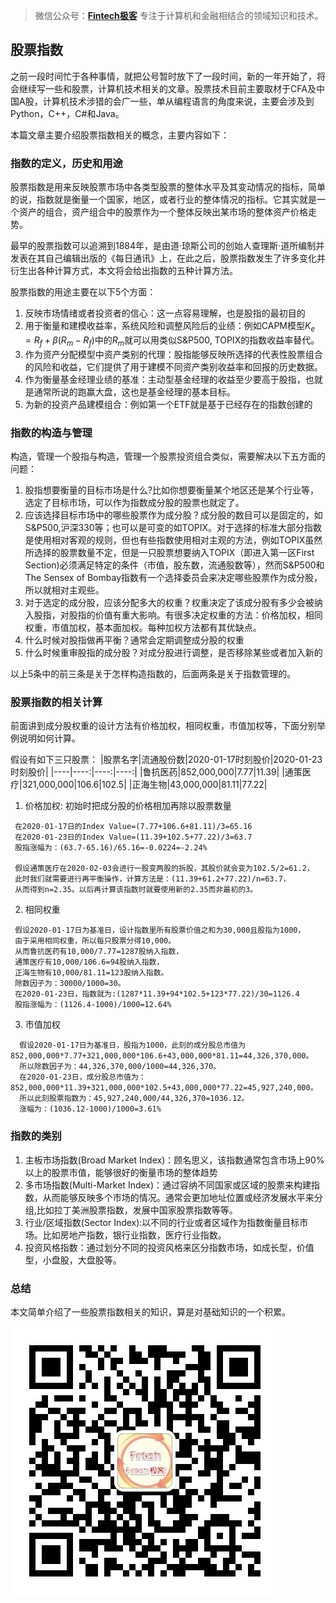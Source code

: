 >微信公众号：**[Fintech极客](#jump_fintech)**
专注于计算机和金融相结合的领域知识和技术。

## 股票指数
之前一段时间忙于各种事情，就把公号暂时放下了一段时间，新的一年开始了，将会继续写一些和股票，计算机技术相关的文章。股票技术目前主要取材于CFA及中国A股，计算机技术涉猎的会广一些，单从编程语言的角度来说，主要会涉及到Python，C++，C#和Java。

本篇文章主要介绍股票指数相关的概念，主要内容如下：
### 指数的定义，历史和用途
股票指数是用来反映股票市场中各类型股票的整体水平及其变动情况的指标，简单的说，指数就是衡量一个国家，地区，或者行业的整体情况的指标。它其实就是一个资产的组合，资产组合中的股票作为一个整体反映出某市场的整体资产价格走势。

最早的股票指数可以追溯到1884年，是由道·琼斯公司的创始人查理斯·道所编制并发表在其自己编辑出版的《每日通讯》上，在此之后，股票指数发生了许多变化并衍生出各种计算方式，本文将会给出指数的五种计算方法。

股票指数的用途主要在以下5个方面：

1. 反映市场情绪或者投资者的信心：这一点容易理解，也是股指的最初目的
2. 用于衡量和建模收益率，系统风险和调整风险后的业绩：例如CAPM模型$K_e=R_f+\beta(R_m-R_f)$中的$R_m$就可以用类似S&P500, TOPIX的指数收益率替代。
3. 作为资产分配模型中资产类别的代理：股指能够反映所选择的代表性股票组合的风险和收益，它们提供了用于建模不同资产类别收益率和回报的历史数据。
4. 作为衡量基金经理业绩的基准：主动型基金经理的收益至少要高于股指，也就是通常所说的跑赢大盘，这也是基金经理的基本目标。
5. 为新的投资产品建模组合：例如第一个ETF就是基于已经存在的指数创建的
### 指数的构造与管理
构造，管理一个股指与构造，管理一个股票投资组合类似，需要解决以下五方面的问题：

1. 股指想要衡量的目标市场是什么?比如你想要衡量某个地区还是某个行业等，选定了目标市场，可以作为指数成分股的股票也就定了。
2. 应该选择目标市场中的哪些股票作为成分股？成分股的数目可以是固定的，如S&P500,沪深330等；也可以是可变的如TOPIX。对于选择的标准大部分指数是使用相对客观的规则，但也有些指数使用相对主观的方法，例如TOPIX虽然所选择的股票数量不定，但是一只股票想要纳入TOPIX（即进入第一区First Section)必须满足特定的条件（市值，股东数，流通股数等），然而S&P500和The Sensex of Bombay指数有一个选择委员会来决定哪些股票作为成分股，所以就相对主观些。
3. 对于选定的成分股，应该分配多大的权重？权重决定了该成分股有多少会被纳入股指，对股指的价值有重大影响。有很多决定权重的方法：价格加权，相同权重，市值加权，基本面加权。每种加权方法都有其优缺点。
4. 什么时候对股指做再平衡？通常会定期调整成分股的权重
5. 什么时候重审股指的成分股？对成分股进行调整，是否移除某些或者加入新的

以上5条中的前三条是关于怎样构造指数的，后面两条是关于指数管理的。
### 股票指数的相关计算
前面讲到成分股权重的设计方法有价格加权，相同权重，市值加权等，下面分别举例说明如何计算。

假设有如下三只股票：
|股票名字|流通股份数|2020-01-17时刻股价|2020-01-23时刻股价|
|----|----:|----:|----:|
|鲁抗医药|852,000,000|7.77|11.39|
|通策医疗|321,000,000|106.6|102.5|
|正海生物|43,000,000|81.11|77.22|
 1. 价格加权: 初始时把成分股的价格相加再除以股票数量
```
 在2020-01-17日的Index Value=(7.77+106.6+81.11)/3=65.16
 在2020-01-23日的Index Value=(11.39+102.5+77.22)/3=63.7
 股指涨幅为：(63.7-65.16)/65.16=-0.0224=-2.24%

 假设通策医疗在2020-02-03会进行一股变两股的拆股，其股价就会变为102.5/2=61.2，
 此时我们就需要进行再平衡操作，计算方法是：(11.39+61.2+77.22)/n=63.7，
 从而得到n=2.35。以后再计算该指数时就要使用新的2.35而非最初的3。
```

 2. 相同权重
```
 假设2020-01-17日为基准日，设计指数里所有股票价值之和为30,000且股指为1000，
 由于采用相同权重，所以每只股票分得10,000。
 从而鲁抗医药有10,000/7.77=1287股纳入指数，
 通策医疗有10,000/106.6=94股纳入指数，
 正海生物有10,000/81.11=123股纳入指数。
 除数因子为：30000/1000=30。
 在2020-01-23日，指数就为:(1287*11.39+94*102.5+123*77.22)/30=1126.4
 股指涨幅为：(1126.4-1000)/1000=12.64%
```
 3. 市值加权
```
  假设2020-01-17日为基准日，股指为1000，此刻的成分股总市值为852,000,000*7.77+321,000,000*106.6+43,000,000*81.11=44,326,370,000。
  所以除数因子为：44,326,370,000/1000=44,326,370。
  在2020-01-23日，成分股总市值为：852,000,000*11.39+321,000,000*102.5+43,000,000*77.22=45,927,240,000。
  所以此刻股票指数为：45,927,240,000/44,326,370=1036.12。
  涨幅为：(1036.12-1000)/1000=3.61%
```
### 指数的类别
1. 主板市场指数(Broad Market Index)：顾名思义，该指数通常包含市场上90%以上的股票市值，能够很好的衡量市场的整体趋势
2. 多市场指数(Multi-Market Index)：通过容纳不同国家或区域的股票来构建指数，从而能够反映多个市场的情况。通常会更加地址位置或经济发展水平来分组,比如拉丁美洲股票指数，发展中国家股票指数等等。
3. 行业/区域指数(Sector Index):以不同的行业或者区域作为指数衡量目标市场。比如房地产指数，银行业指数，医疗行业指数。
4. 投资风格指数：通过划分不同的投资风格来区分指数市场，如成长型，价值型，小盘股，大盘股等。

### 总结
本文简单介绍了一些股票指数相关的知识，算是对基础知识的一个积累。

<a id="jump_fintech"></a>
![Fintech极客](https://github.com/DerekLoveCC/Writings/raw/master/Fintech_Wechat/Fintech.jpg)
